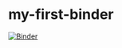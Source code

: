 # my-first-binder

[![Binder](https://mybinder.org/badge_logo.svg)](https://mybinder.org/v2/gh/maovurin/my-first-binder/HEAD)
